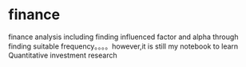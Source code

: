 # finance
finance analysis including finding influenced factor and alpha through finding suitable frequency。。。。however,it is still my notebook to learn Quantitative investment research
